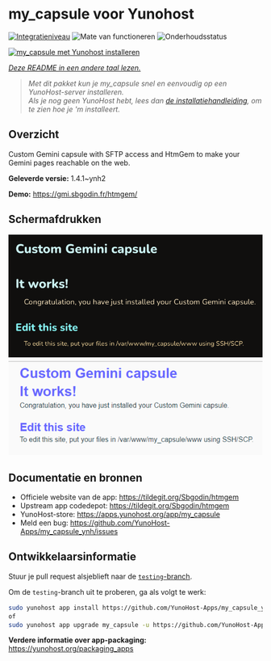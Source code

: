 <!--
NB: Deze README is automatisch gegenereerd door <https://github.com/YunoHost/apps/tree/master/tools/readme_generator>
Hij mag NIET handmatig aangepast worden.
-->

# my_capsule voor Yunohost

[![Integratieniveau](https://apps.yunohost.org/badge/integration/my_capsule)](https://ci-apps.yunohost.org/ci/apps/my_capsule/)
![Mate van functioneren](https://apps.yunohost.org/badge/state/my_capsule)
![Onderhoudsstatus](https://apps.yunohost.org/badge/maintained/my_capsule)

[![my_capsule met Yunohost installeren](https://install-app.yunohost.org/install-with-yunohost.svg)](https://install-app.yunohost.org/?app=my_capsule)

*[Deze README in een andere taal lezen.](./ALL_README.md)*

> *Met dit pakket kun je my_capsule snel en eenvoudig op een YunoHost-server installeren.*  
> *Als je nog geen YunoHost hebt, lees dan [de installatiehandleiding](https://yunohost.org/install), om te zien hoe je 'm installeert.*

## Overzicht

Custom Gemini capsule with SFTP access and HtmGem to make your Gemini pages reachable on the web.


**Geleverde versie:** 1.4.1~ynh2

**Demo:** <https://gmi.sbgodin.fr/htmgem/>

## Schermafdrukken

![Schermafdrukken van my_capsule](./doc/screenshots/screenshot1.png)
![Schermafdrukken van my_capsule](./doc/screenshots/screenshot2.png)

## Documentatie en bronnen

- Officiele website van de app: <https://tildegit.org/Sbgodin/htmgem>
- Upstream app codedepot: <https://tildegit.org/Sbgodin/htmgem>
- YunoHost-store: <https://apps.yunohost.org/app/my_capsule>
- Meld een bug: <https://github.com/YunoHost-Apps/my_capsule_ynh/issues>

## Ontwikkelaarsinformatie

Stuur je pull request alsjeblieft naar de [`testing`-branch](https://github.com/YunoHost-Apps/my_capsule_ynh/tree/testing).

Om de `testing`-branch uit te proberen, ga als volgt te werk:

```bash
sudo yunohost app install https://github.com/YunoHost-Apps/my_capsule_ynh/tree/testing --debug
of
sudo yunohost app upgrade my_capsule -u https://github.com/YunoHost-Apps/my_capsule_ynh/tree/testing --debug
```

**Verdere informatie over app-packaging:** <https://yunohost.org/packaging_apps>
